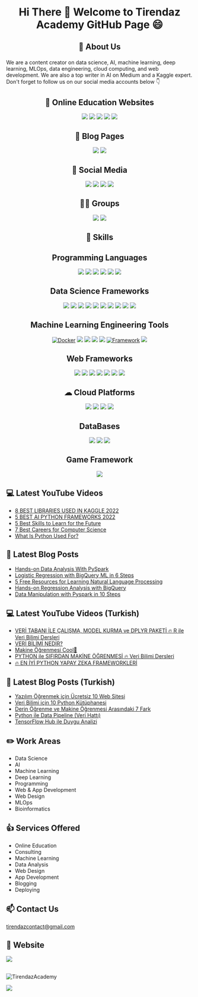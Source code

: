 # <p align="center"> Hi There 👋 Welcome to Tirendaz Academy GitHub Page 😄 </p>

## <p align="center"> 🚀 About Us </p>

We are a content creator on data science, AI, machine learning, deep learning, MLOps, data engineering, cloud computing, and web development. We are also a top writer in AI on Medium and a Kaggle expert. Don't forget to follow us on our social media accounts below 👇

<div align="center">

## 🏬 Online Education Websites

[![](https://img.shields.io/badge/YouTube-English-red?style=for-the-badge&logo=youtube&logoColor=white)](https://www.youtube.com/c/TirendazAcademy)
[![](https://img.shields.io/badge/twitter-%231DA1F2.svg?&style=for-the-badge&logo=twitter&logoColor=white)](https://www.twitter.com/TirendazAcademy)
[![](https://img.shields.io/badge/Instagram-E4405F?style=for-the-badge&logo=instagram&logoColor=white)](https://www.instagram.com/TirendazAcademy)
[![](https://img.shields.io/badge/TikTok-000000?style=for-the-badge&logo=tiktok&logoColor=white)](https://www.tiktok.com/TirendazAcademy)
[![](https://img.shields.io/badge/YouTube-Turkish-deeppink?style=for-the-badge&logo=youtube&logoColor=white)](https://www.youtube.com/c/tirendazakademi)

<!--
[![](https://img.shields.io/badge/Udemy-Education-darkgreen?style=for-the-badge)](https://www.udemy.com/user/tirendaz-akademi-2)
-->

## 📕 Blog Pages

[![](https://img.shields.io/badge/Medium-English-purple.svg?&style=for-the-badge&logo=medium&logoColor=white)](https://tirendazacademy.medium.com)
[![](https://img.shields.io/badge/Medium-Turkish-darkred.svg?&style=for-the-badge&logo=medium&logoColor=white)](https://tirendazakademi.medium.com)

## 🎉 Social Media

[![](https://img.shields.io/badge/LinkedIn-0077B5?style=for-the-badge&logo=linkedin&logoColor=white)](https://www.linkedin.com/in/tirendaz-academy/)
[![](https://img.shields.io/badge/Quora-%23B92B27.svg?&style=for-the-badge&logo=Quora&logoColor=white)](https://www.quora.com/profile/Tirendaz-Academy)
[![](https://img.shields.io/badge/Kaggle-20BEFF?style=for-the-badge&logo=Kaggle&logoColor=white)](https://www.kaggle.com/TirendazAcademy)
[![](https://img.shields.io/badge/GitHub-100000?style=for-the-badge&logo=github&logoColor=white)](https://www.github.com/TirendazAcademy)
 
## 🤜🤛 Groups
 
[![](https://aleen42.github.io/badges/src/stackoverflow.svg)](https://stackoverflow.com/users/18967083/tirendaz-academy)
[![](https://aleen42.github.io/badges/src/reddit.svg)](https://www.reddit.com/user/TirendazAcademy)
 
## 🚀 Skills

## Programming Languages
[![](https://img.shields.io/badge/Python-3776AB?style=for-the-badge&logo=python&logoColor=white)]()
[![](https://img.shields.io/badge/R-023047?style=for-the-badge&logo=r&logoColor=white)]()
[![](https://img.shields.io/badge/Julia-219ebc?style=for-the-badge&logo=julia&logoColor=black)]()
[![](https://img.shields.io/badge/C%23-239120?style=for-the-badge&logo=c-sharp&logoColor=white)]()
[![](https://img.shields.io/badge/JavaScript-F7DF1E?style=for-the-badge&logo=javascript&logoColor=black)]()
[![](https://img.shields.io/badge/Java-ED8B00?style=for-the-badge&logo=java&logoColor=white)]()

## Data Science Frameworks

[![](https://img.shields.io/badge/TensorFlow-e76f51?style=for-the-badge&logo=tensorflow&logoColor=white)]()
[![](https://img.shields.io/badge/PyTorch-fb5607.svg?style=for-the-badge&logo=pytorch&logoColor=white)]()
[![](https://img.shields.io/badge/Sklearn-31572c.svg?style=for-the-badge&logo=scikit-learn&logoColor=white)]()
[![](https://img.shields.io/badge/pyspark-d90429.svg?style=for-the-badge&logo=pyspark&logoColor=white)]()
[![](https://img.shields.io/badge/pycaret-fb8b24.svg?style=for-the-badge&logo=pycaret&logoColor=white)]()
[![](https://img.shields.io/badge/pandas-03045e?style=for-the-badge&logo=pandas&logoColor=white)]()
[![](https://img.shields.io/badge/Matplotlib-f72585?style=for-the-badge&logo=matplotlib&logoColor=white)]()
[![](https://img.shields.io/badge/seaborn-3a0ca3?style=for-the-badge&logo=seaborn&logoColor=white)]()
[![](https://img.shields.io/badge/ggplot-000814?style=for-the-badge&logo=ggplot&logoColor=white)]()
[![](https://img.shields.io/badge/caret-8ac926?style=for-the-badge&logo=caret&logoColor=white)]()

## Machine Learning Engineering Tools

[![Docker](https://img.shields.io/badge/Docker-blue?style=for-the-badge&logo=docker&logoColor=white)]()
[![](https://img.shields.io/badge/GIT-E44C30?style=for-the-badge&logo=git&logoColor=white)]()
[![](https://img.shields.io/badge/github-001219?style=for-the-badge&logo=github&logoColor=white)]()
[![](https://img.shields.io/badge/Linux-ae2012?style=for-the-badge&logo=Linux&logoColor=white)]()
[![](https://img.shields.io/badge/GNU%20Bash-4EAA25?style=for-the-badge&logo=GNU%20Bash&logoColor=white)]()
[![Framework](https://img.shields.io/badge/Streamlit-red.svg?style=for-the-badge&logo=streamlit&logoColor=white)]()
[![](https://img.shields.io/badge/bigquery-f15bb5?style=for-the-badge&logo=bigquery&logoColor=white)]()

## Web Frameworks

[![](https://img.shields.io/badge/Django-092E20?style=for-the-badge&logo=django&logoColor=white)]()
[![](https://img.shields.io/badge/Flask-000000?style=for-the-badge&logo=flask&logoColor=white)]()
[![](https://img.shields.io/badge/FastAPI-darkgreen.svg?style=for-the-badge&logo=fastapi&logoColor=white)]()
[![](https://img.shields.io/badge/HTML5-E34F26?style=for-the-badge&logo=html5&logoColor=white)]()
[![](https://img.shields.io/badge/CSS-239120?&style=for-the-badge&logo=css3&logoColor=white)]()
[![](https://img.shields.io/badge/Markdown-3c096c?style=for-the-badge&logo=markdown&logoColor=white)]()
[![](https://img.shields.io/badge/Bootstrap-7678ed?style=for-the-badge&logo=bootstrap&logoColor=white)]()

##  ☁ Cloud Platforms
 
[![](https://img.shields.io/badge/Amazon_AWS-232F3E?style=for-the-badge&logo=amazon-aws&logoColor=white)]()
[![](https://img.shields.io/badge/Google_Cloud-4285F4?style=for-the-badge&logo=google-cloud&logoColor=white)]()
[![](https://img.shields.io/badge/Microsoft_Azure-0089D6?style=for-the-badge&logo=microsoft-azure&logoColor=white)]()
[![](https://img.shields.io/badge/Databricks-FF3621?style=for-the-badge&logo=Databricks&logoColor=white)]()

## DataBases

[![](https://img.shields.io/badge/SQLite-07405E?style=for-the-badge&logo=sqlite&logoColor=white)]()
[![](https://img.shields.io/badge/MySQL-3c096c?style=for-the-badge&logo=mysql&logoColor=white)]()
[![](https://img.shields.io/badge/MongoDB-4EA94B?style=for-the-badge&logo=mongodb&logoColor=white)]()

## Game Framework

[![](https://img.shields.io/badge/Unity-100000?style=for-the-badge&logo=unity&logoColor=white)]()


<!--
## Most Used Languages 

[![](https://github-readme-stats.vercel.app/api/top-langs/?username=tirendazacademy&theme=blue-green)]()

<br />
![TirendazAcademy's GitHub stats](https://github-readme-stats.vercel.app/api?username=tirendazacademy&count_private=true&show_icons=true&theme=radical)
-->

</div>

## 💻 Latest YouTube Videos

<!-- YOUTUBE:START -->
- [8 BEST LIBRARIES USED IN KAGGLE 2022](https://www.youtube.com/watch?v=YSPw9hnfquc)
- [5 BEST AI PYTHON FRAMEWORKS 2022](https://www.youtube.com/watch?v=FsqNtUhWFlM)
- [5 Best Skills to Learn for the Future](https://www.youtube.com/watch?v=A7Svrutq97k)
- [7 Best Careers for Computer Science](https://www.youtube.com/watch?v=wCRR51Yy9qs)
- [What Is Python Used For?](https://www.youtube.com/watch?v=EAcKKhKhtWs)
<!-- YOUTUBE:END -->

## 📕 Latest Blog Posts

<!-- BLOG-POST-LIST:START -->
- [Hands-on Data Analysis With PySpark](https://heartbeat.comet.ml/hands-on-data-analysis-with-pyspark-cd565cc020d5?source=rss-b5cbb779640e------2)
- [Logistic Regression with BigQuery ML in 6 Steps](https://pub.towardsai.net/logistic-regression-with-bigquery-ml-in-6-steps-7a8ce7700ee8?source=rss-b5cbb779640e------2)
- [5 Free Resources for Learning Natural Language Processing](https://levelup.gitconnected.com/5-free-resources-for-learning-natural-language-processing-857cabbc6aa?source=rss-b5cbb779640e------2)
- [Hands-on Regression Analysis with BigQuery](https://medium.com/geekculture/hands-on-regression-analysis-with-bigquery-7925dca179ff?source=rss-b5cbb779640e------2)
- [Data Manipulation with Pyspark in 10 Steps](https://levelup.gitconnected.com/data-manipulation-with-pyspark-in-10-steps-ac9d4a0f96f9?source=rss-b5cbb779640e------2)
<!-- BLOG-POST-LIST:END -->

## 💻 Latest YouTube Videos (Turkish)

<!-- YOUTUBETR:START -->
- [VERİ TABANI İLE ÇALIŞMA, MODEL KURMA ve DPLYR PAKETİ 🔥 R  ile Veri Bilimi Dersleri](https://www.youtube.com/watch?v=3zHInh_skF4)
- [VERİ BİLİMİ NEDİR?](https://www.youtube.com/watch?v=ELyINYzeLWY)
- [Makine Öğrenmesi Cool🎉](https://www.youtube.com/watch?v=K3qCXlFA3xY)
- [PYTHON ile SIFIRDAN MAKİNE ÖĞRENMESİ 🔥 Veri Bilimi Dersleri](https://www.youtube.com/watch?v=Q7VEAt3FdAA)
- [🔥 EN İYİ PYTHON YAPAY ZEKA FRAMEWORKLERİ](https://www.youtube.com/watch?v=IPvL_MTrhTk)
<!-- YOUTUBETR:END -->

## 📕 Latest Blog Posts (Turkish)
<!-- BLOG-POST-LIST-TR:START -->
- [Yazılım Öğrenmek için Ücretsiz 10 Web Sitesi](https://tirendazakademi.medium.com/yaz%C4%B1l%C4%B1m-%C3%B6%C4%9Frenmek-i%C3%A7in-%C3%BCcretsiz-10-web-sitesi-e077b940c6db?source=rss-e9566c9f34a3------2)
- [Veri Bilimi için 10 Python Kütüphanesi](https://tirendazakademi.medium.com/veri-bilimi-i%C3%A7in-10-python-k%C3%BCt%C3%BCphanesi-bacf0600d298?source=rss-e9566c9f34a3------2)
- [Derin Öğrenme ve Makine Öğrenmesi Arasındaki 7 Fark](https://tirendazakademi.medium.com/derin-%C3%B6%C4%9Frenme-ve-makine-%C3%B6%C4%9Frenmesi-aras%C4%B1ndaki-7-fark-acb151d5975a?source=rss-e9566c9f34a3------2)
- [Python ile Data Pipeline &lpar;Veri Hattı&rpar;](https://medium.com/devopsturkiye/python-ile-data-pipeline-veri-hatt%C4%B1-d50b851b94a7?source=rss-e9566c9f34a3------2)
- [TensorFlow Hub ile Duygu Analizi](https://tirendazakademi.medium.com/tensorflow-hub-ile-duygu-analizi-6dced48f48a6?source=rss-e9566c9f34a3------2)
<!-- BLOG-POST-LIST-TR:END -->

## ✏️ **Work Areas**

- Data Science
- AI
- Machine Learning
- Deep Learning
- Programming
- Web & App Development
- Web Design 
- MLOps
- Bioinformatics

## 👍 **Services Offered**

- Online Education
- Consulting
- Machine Learning 
- Data Analysis
- Web Design
- App Development
- Blogging
- Deploying

## 📫 Contact Us

tirendazcontact@gmail.com
<!--
[![](https://img.shields.io/badge/Gmail-D14836?style=for-the-badge&logo=gmail&logoColor=white)](tirendazcontact@gmail.com)
-->

## 🎯 Website

[![](https://img.shields.io/badge/website-000000?style=for-the-badge&logo=About.me&logoColor=white)](https://tirendazacademy.github.io)

<br />

<img src="https://komarev.com/ghpvc/?username=TirendazAcademy" alt="TirendazAcademy" /> 

[![](https://img.shields.io/github/followers/TirendazAcademy?style=social)](https://www.github.com/TirendazAcademy)  






<!--

**TirendazAcademy/TirendazAcademy** is a ✨ _special_ ✨ repository because its `README.md` (this file) appears on your GitHub profile.

![Tirendaz Academy's GitHub Stats](https://github-readme-stats.vercel.app/api?username=TirendazAcademy&show_icons=true)

Here are some ideas to get you started:

<p align="left"> </p>

- 🔭 I’m currently working on ...
- 🌱 I’m currently learning ...
- 👯 I’m looking to collaborate on ...
- 🤔 I’m looking for help with ...
- 💬 Ask me about ...
- 📫 How to reach me: ...
- 😄 Pronouns: ...
- ⚡ Fun fact: ...

-->
